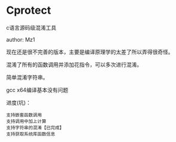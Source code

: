 # Cprotect

c语言源码级混淆工具

author: Mz1

现在还是很不完善的版本，主要是编译原理学的太差了所以弄得很奇怪。

混淆了所有的函数调用并添加花指令，可以多次进行混淆。

简单混淆字符串。

gcc x64编译基本没有问题

进度(坑)：

```
支持嵌套函数调用
支持调用中加上计算
支持字符串的混淆【已完成】
支持获取系统库函数信息
```

